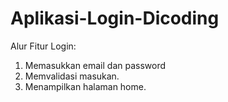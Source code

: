 # Aplikasi-Login-Dicoding

Alur Fitur Login:
1. Memasukkan email dan password
2. Memvalidasi masukan.
3. Menampilkan halaman home.
